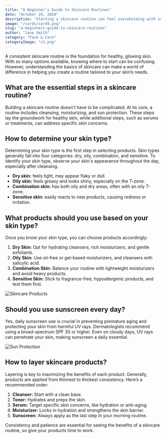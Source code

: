 ```yaml
---
title: "A Beginner’s Guide to Skincare Routines"
date: "October 29, 2024"
description: "Starting a skincare routine can feel overwhelming with so many products available. This guide breaks down the basics, helping you choose the right products for your skin type, and how to layer them for best results."
image: "/cards/card4.png"
slug: "a-beginners-guide-to-skincare-routines"
author: "Jane Smith"
category: "Face & Care"
categoryImage: "c1.png"
---
```


A consistent skincare routine is the foundation for healthy, glowing skin. With so many options available, knowing where to start can be confusing. However, understanding the basics of skincare can make a world of difference in helping you create a routine tailored to your skin’s needs.

## What are the essential steps in a skincare routine?

Building a skincare routine doesn’t have to be complicated. At its core, a routine includes cleansing, moisturizing, and sun protection. These steps lay the groundwork for healthy skin, while additional steps, such as serums or treatments, can address specific skin concerns.

## How to determine your skin type?

Determining your skin type is the first step in selecting products. Skin types generally fall into four categories: dry, oily, combination, and sensitive. To identify your skin type, observe your skin's appearance throughout the day, especially after cleansing.

- **Dry skin:** feels tight, may appear flaky or dull.
- **Oily skin:** feels greasy and looks shiny, especially on the T-zone.
- **Combination skin:** has both oily and dry areas, often with an oily T-zone.
- **Sensitive skin:** easily reacts to new products, causing redness or irritation.

## What products should you use based on your skin type?

Once you know your skin type, you can choose products accordingly:

1. **Dry Skin:** Opt for hydrating cleansers, rich moisturizers, and gentle exfoliants.
2. **Oily Skin:** Use oil-free or gel-based moisturizers, and cleansers with salicylic acid.
3. **Combination Skin:** Balance your routine with lightweight moisturizers and avoid heavy products.
4. **Sensitive Skin:** Stick to fragrance-free, hypoallergenic products, and test them first.

![Skincare Products](/cards/card4.png)

## Should you use sunscreen every day?

Yes, daily sunscreen use is crucial in preventing premature aging and protecting your skin from harmful UV rays. Dermatologists recommend using a broad-spectrum SPF 30 or higher. Even on cloudy days, UV rays can penetrate your skin, making sunscreen a daily essential.

![Sun Protection](/cards/det2.png)

## How to layer skincare products?

Layering is key to maximizing the benefits of each product. Generally, products are applied from thinnest to thickest consistency. Here’s a recommended order:

1. **Cleanser:** Start with a clean base.
2. **Toner:** Hydrates and preps the skin.
3. **Serum:** Target specific skin concerns, like hydration or anti-aging.
4. **Moisturizer:** Locks in hydration and strengthens the skin barrier.
5. **Sunscreen:** Always apply as the last step in your morning routine.

Consistency and patience are essential for seeing the benefits of a skincare routine, so give your products time to work.
